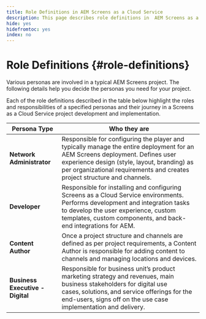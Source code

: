 ```yaml
---
title: Role Definitions in AEM Screens as a Cloud Service
description: This page describes role definitions in  AEM Screens as a Cloud Service.
hide: yes
hidefromtoc: yes
index: no
---
```


# Role Definitions {#role-definitions}

Various personas are involved in a typical AEM Screens project. The following details help you decide the personas you need for your project.

Each of the role  definitions described in the table below highlight the roles and responsibilities of a specified personas and their journey in a Screens as a Cloud Service project development and implementation.

|Persona Type|Who they are|
|--- |--- |
|**Network Administrator** |Responsible for configuring the player and typically manage the entire deployment for an AEM Screens deployment. Defines user experience design (style, layout, branding) as per organizational requirements and creates project structure and channels.  |
|**Developer** |Responsible for installing and configuring Screens as a Cloud Service environments. Performs development and integration tasks to develop the user experience, custom templates, custom components, and back-end integrations for AEM. |
|**Content Author**|Once a project structure and channels are defined as per project requirements, a Content Author is responsible for adding content to channels and managing locations and devices. |
|**Business Executive - Digital** |Responsible for business unit’s product marketing strategy and revenues, main business stakeholders for digital use cases, solutions, and service offerings for the end-users, signs off on the use case implementation and delivery. |
